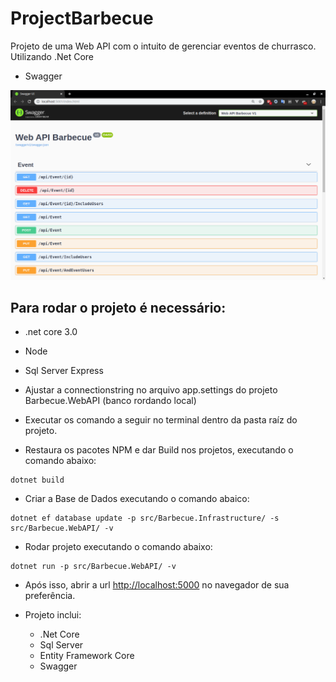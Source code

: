 # ProjectBarbecue
Projeto de uma Web API com o intuito de gerenciar eventos de churrasco. Utilizando .Net Core

* Swagger
<img src="./Swagger.png" />

Para rodar o projeto é necessário:
-----------
* .net core 3.0
* Node
* Sql Server Express
* Ajustar a connectionstring no arquivo app.settings do projeto Barbecue.WebAPI (banco rordando local)

* Executar os comando a seguir no terminal dentro da pasta raíz do projeto.

* Restaura os pacotes NPM e dar Build nos projetos, executando o comando abaixo:
```
dotnet build
```
* Criar a Base de Dados executando o comando abaico:
```
dotnet ef database update -p src/Barbecue.Infrastructure/ -s src/Barbecue.WebAPI/ -v
```
* Rodar projeto executando o comando abaixo:
```
dotnet run -p src/Barbecue.WebAPI/ -v
```
* Após isso, abrir a url [http://localhost:5000](http://localhost:5000) no navegador de sua preferência.

* Projeto inclui:
  - .Net Core
  - Sql Server
  - Entity Framework Core
  - Swagger
